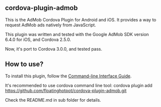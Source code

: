 cordova-plugin-admob
---------------------------
This is the AdMob Cordova Plugin for Android and iOS. It provides a way to request AdMob ads natively from JavaScript. 

This plugin was written and tested with the Google AdMob SDK version 6.4.0 for iOS, and Cordova 2.5.0.

Now, it's port to Cordova 3.0.0, and tested pass.

How to use?
---------------------------
To install this plugin, follow the [Command-line Interface Guide](http://cordova.apache.org/docs/en/edge/guide_cli_index.md.html#The%20Command-line%20Interface).

It's recommended to use cordova command line tool: 
cordova plugin add https://github.com/floatinghotpot/cordova-plugin-admob.git

Check the README.md in sub folder for details.
